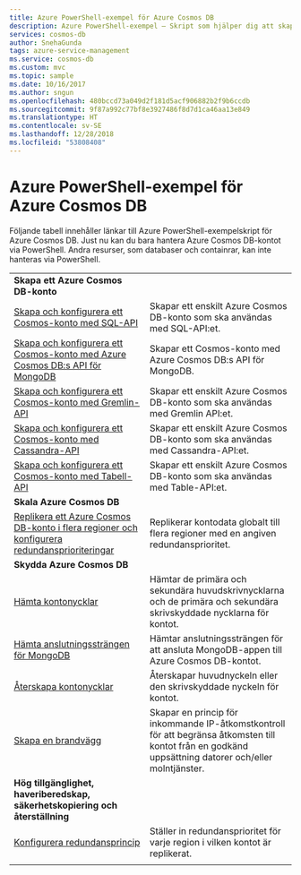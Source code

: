 ```yaml
---
title: Azure PowerShell-exempel för Azure Cosmos DB
description: Azure PowerShell-exempel – Skript som hjälper dig att skapa och hantera Azure Cosmos DB-konton.
services: cosmos-db
author: SnehaGunda
tags: azure-service-management
ms.service: cosmos-db
ms.custom: mvc
ms.topic: sample
ms.date: 10/16/2017
ms.author: sngun
ms.openlocfilehash: 480bccd73a049d2f181d5acf906882b2f9b6ccdb
ms.sourcegitcommit: 9f87a992c77bf8e3927486f8d7d1ca46aa13e849
ms.translationtype: HT
ms.contentlocale: sv-SE
ms.lasthandoff: 12/28/2018
ms.locfileid: "53808408"
---
```

# <a name="azure-powershell-samples-for-azure-cosmos-db"></a>Azure PowerShell-exempel för Azure Cosmos DB

Följande tabell innehåller länkar till Azure PowerShell-exempelskript för Azure Cosmos DB. Just nu kan du bara hantera Azure Cosmos DB-kontot via PowerShell. Andra resurser, som databaser och containrar, kan inte hanteras via PowerShell.

| |  |
|---|---|
|**Skapa ett Azure Cosmos DB-konto**||
|[Skapa och konfigurera ett Cosmos-konto med SQL-API](scripts/create-database-account-powershell.md?toc=%2fpowershell%2fmodule%2ftoc.json)| Skapar ett enskilt Azure Cosmos DB-konto som ska användas med SQL-API:et. |
|[Skapa och konfigurera ett Cosmos-konto med Azure Cosmos DB:s API för MongoDB](scripts/create-mongodb-database-account-powershell.md?toc=%2fpowershell%2fmodule%2ftoc.json)| Skapar ett Cosmos-konto med Azure Cosmos DB:s API för MongoDB. |
|[Skapa och konfigurera ett Cosmos-konto med Gremlin-API ](scripts/create-graph-database-account-powershell.md?toc=%2fpowershell%2fmodule%2ftoc.json)| Skapar ett enskilt Azure Cosmos DB-konto som ska användas med Gremlin API:et. |
|[Skapa och konfigurera ett Cosmos-konto med Cassandra-API](scripts/create-and-configure-cassandra-database.md?toc=%2fpowershell%2fmodule%2ftoc.json)| Skapar ett enskilt Azure Cosmos DB-konto som ska användas med Cassandra-API:et. |
|[Skapa och konfigurera ett Cosmos-konto med Tabell-API](scripts/create-table-database-account-powershell.md?toc=%2fpowershell%2fmodule%2ftoc.json)| Skapar ett enskilt Azure Cosmos DB-konto som ska användas med Table-API:et. |
|**Skala Azure Cosmos DB**||
|[Replikera ett Azure Cosmos DB-konto i flera regioner och konfigurera redundansprioriteringar](scripts/scale-multiregion-powershell.md?toc=%2fpowershell%2fmodule%2ftoc.json)|Replikerar kontodata globalt till flera regioner med en angiven redundansprioritet.|
|**Skydda Azure Cosmos DB**||
| [Hämta kontonycklar](scripts/secure-get-account-key-powershell.md?toc=%2fpowershell%2fmodule%2ftoc.json) | Hämtar de primära och sekundära huvudskrivnycklarna och de primära och sekundära skrivskyddade nycklarna för kontot.|
| [Hämta anslutningssträngen för MongoDB](scripts/secure-mongo-connection-string-powershell.md?toc=%2fpowershell%2fmodule%2ftoc.json) | Hämtar anslutningssträngen för att ansluta MongoDB-appen till Azure Cosmos DB-kontot.|
|[Återskapa kontonycklar](scripts/secure-regenerate-key-powershell.md?toc=%2fpowershell%2fmodule%2ftoc.json)|Återskapar huvudnyckeln eller den skrivskyddade nyckeln för kontot.|
|[Skapa en brandvägg](scripts/create-firewall-powershell.md?toc=%2fpowershell%2fmodule%2ftoc.json)| Skapar en princip för inkommande IP-åtkomstkontroll för att begränsa åtkomsten till kontot från en godkänd uppsättning datorer och/eller molntjänster.|
|**Hög tillgänglighet, haveriberedskap, säkerhetskopiering och återställning**||
|[Konfigurera redundansprincip](scripts/ha-failover-policy-powershell.md?toc=%2fpowershell%2fmodule%2ftoc.json)|Ställer in redundansprioritet för varje region i vilken kontot är replikerat.|
|||
